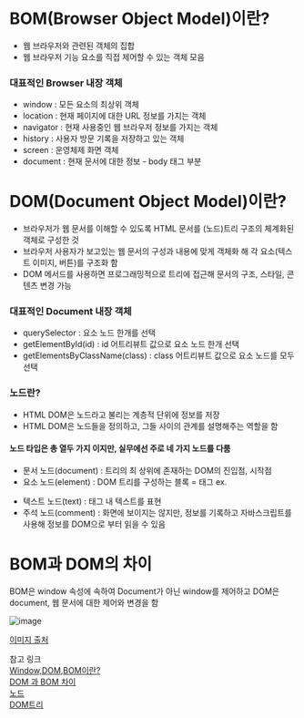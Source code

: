 # BOM(Browser Object Model)이란?
- 웹 브라우저와 관련된 객체의 집합
- 웹 브라우저 기능 요소를 직접 제어할 수 있는 객체 모음

### 대표적인 Browser 내장 객체
- window : 모든 요소의 최상위 객체
- location : 현재 페이지에 대한 URL 정보를 가지는 객체
- navigator : 현재 사용중인 웹 브라우저 정보를 가지는 객체
- history : 사용자 방문 기록을 저장하고 있는 객체
- screen : 운영체제 화면 객체
- document : 현재 문서에 대한 정보 - body 태그 부분

# DOM(Document Object Model)이란?
- 브라우저가 웹 문서를 이해할 수 있도록 HTML 문서를 (노드)트리 구조의 체계화된 객체로 구성한 것
- 브라우저 사용자가 보고있는 웹 문서의 구성과 내용에 맞게 객체화 해 각 요소(텍스트 이미지, 버튼)를 구조화 함
- DOM 메서드를 사용하면 프로그래밍적으로 트리에 접근해 문서의 구조, 스타일, 콘텐츠 변경 가능

### 대표적인 Document 내장 객체
- querySelector : 요소 노드 한개를 선택
- getElementById(id) : id 어트리뷰트 값으로 요소 노드 한개 선택
- getElementsByClassName(class) : class 어트리뷰트 값으로 요소 노드를 모두 선택

### 노드란?
- HTML DOM은 노드라고 불리는 계층적 단위에 정보를 저장
- HTML DOM은 노드들을 정의하고, 그들 사이의 관계를 설명해주는 역할을 함

#### 노드 타입은 총 열두 가지 이지만, 실무에선 주로 네 가지 노드를 다룸
- 문서 노드(document) : 트리의 최 상위에 존재하는 DOM의 진입점, 시작점
- 요소 노드(element) : DOM 트리를 구성하는 블록 = 태그  ex. <p></p>
- 텍스트 노드(text) : 태그 내 텍스트를 표현
- 주석 노드(comment) : 화면에 보이지는 않지만, 정보를 기록하고 자바스크립트를 사용해 정보를 DOM으로 부터 읽을 수 있음

# BOM과 DOM의 차이
BOM은 window 속성에 속하여 Document가 아닌 window를 제어하고
DOM은 document, 웹 문서에 대한 제어와 변경을 함

![image](https://github.com/suehdn/FEDC4-CS-Study/assets/67812466/fb947fb3-fdf4-4913-85d1-3735e2a533e5)

[이미지 출처](https://yeji-power.tistory.com/m/36)

참고 링크 <br>
[Window,DOM,BOM이란?](https://cbw1030.tistory.com/46) <br>
[DOM 과 BOM 차이](https://off-dngw.github.io/posts/DOMBOM%EC%B0%A8%EC%9D%B4/) <br>
[노드](http://www.tcpschool.com/javascript/js_dom_node) <br>
[DOM트리](https://ko.javascript.info/dom-nodes#ref-243) <br>
